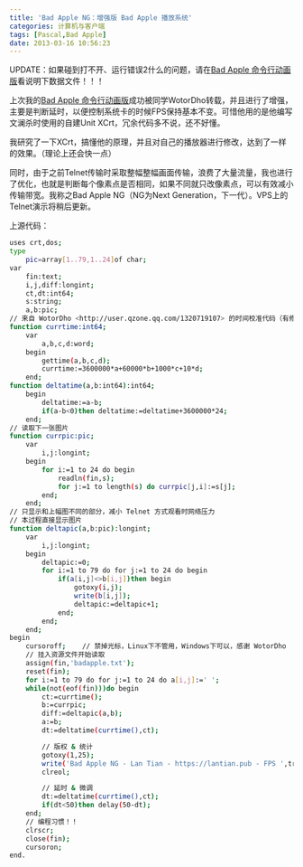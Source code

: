 ```yaml
---
title: 'Bad Apple NG：增强版 Bad Apple 播放系统'
categories: 计算机与客户端
tags: [Pascal,Bad Apple]
date: 2013-03-16 10:56:23
---
```

UPDATE：如果碰到打不开、运行错误2什么的问题，请在[Bad Apple 命令行动画版](/article/modify-computer/bad-apple-command-line-art.lantian)看说明下数据文件！！！

上次我的[Bad Apple 命令行动画版](/article/modify-computer/bad-apple-command-line-art.lantian)成功被同学WotorDho转载，并且进行了增强，主要是判断延时，以便控制系统卡的时候FPS保持基本不变。可惜他用的是他编写文澜杀时使用的自建Unit XCrt，冗余代码多不说，还不好懂。

我研究了一下XCrt，搞懂他的原理，并且对自己的播放器进行修改，达到了一样的效果。（理论上还会快一点）

同时，由于之前Telnet传输时采取整幅整幅画面传输，浪费了大量流量，我也进行了优化，也就是判断每个像素点是否相同，如果不同就只改像素点，可以有效减小传输带宽。我称之Bad Apple NG（NG为Next Generation，下一代）。VPS上的Telnet演示将稍后更新。

上源代码：

```bash
uses crt,dos;
type
    pic=array[1..79,1..24]of char;
var
    fin:text;
    i,j,diff:longint;
    ct,dt:int64;
    s:string;
    a,b:pic;
// 来自 WotorDho <http://user.qzone.qq.com/1320719107> 的时间校准代码（有修改）
function currtime:int64;
    var
        a,b,c,d:word;
    begin
        gettime(a,b,c,d);
        currtime:=3600000*a+60000*b+1000*c+10*d;
    end;
function deltatime(a,b:int64):int64;
    begin
        deltatime:=a-b;
        if(a-b<0)then deltatime:=deltatime+3600000*24;
    end;
// 读取下一张图片
function currpic:pic;
    var
        i,j:longint;
    begin
        for i:=1 to 24 do begin
            readln(fin,s);
            for j:=1 to length(s) do currpic[j,i]:=s[j];
        end;
    end;
// 只显示和上幅图不同的部分，减小 Telnet 方式观看时网络压力
// 本过程直接显示图片
function deltapic(a,b:pic):longint;
    var
        i,j:longint;
    begin
        deltapic:=0;
        for i:=1 to 79 do for j:=1 to 24 do begin
            if(a[i,j]<>b[i,j])then begin
                gotoxy(i,j);
                write(b[i,j]);
                deltapic:=deltapic+1;
            end;
        end;
    end;
begin
    cursoroff;    // 禁掉光标，Linux下不管用，Windows下可以，感谢 WotorDho
    // 挂入资源文件开始读取
    assign(fin,'badapple.txt');
    reset(fin);
    for i:=1 to 79 do for j:=1 to 24 do a[i,j]:=' ';
    while(not(eof(fin)))do begin
        ct:=currtime();
        b:=currpic;
        diff:=deltapic(a,b);
        a:=b;
        dt:=deltatime(currtime(),ct);

        // 版权 & 统计
        gotoxy(1,25);
        write('Bad Apple NG - Lan Tian - https://lantian.pub - FPS ',trunc(1000/(50-dt)),', Diff ',diff);
        clreol;

        // 延时 & 微调
        dt:=deltatime(currtime(),ct);
        if(dt<50)then delay(50-dt);
    end;
    // 编程习惯！！
    clrscr;
    close(fin);
    cursoron;
end.
```

